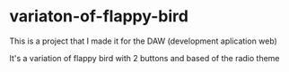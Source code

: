 # variaton-of-flappy-bird

This is a project that I made it for the DAW (development aplication web)

It's a variation of flappy bird with 2 buttons and based of the radio theme
